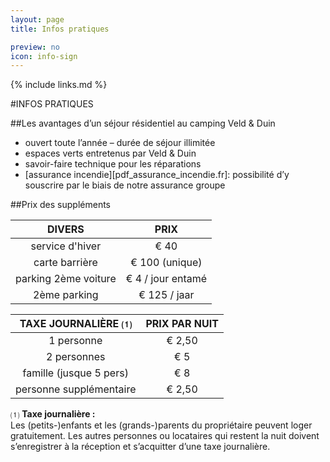 ```yaml
---
layout: page
title: Infos pratiques

preview: no
icon: info-sign
---
```


{% include links.md %}

#INFOS PRATIQUES

##Les avantages d’un séjour résidentiel au camping Veld & Duin
- ouvert toute l’année – durée de séjour illimitée
- espaces verts entretenus par Veld & Duin
- savoir-faire technique pour les réparations
- [assurance incendie][pdf_assurance_incendie.fr]: possibilité d’y souscrire par le biais de notre assurance groupe


##Prix des suppléments

DIVERS                |PRIX         
:--------------------:|:--------------:
service d'hiver         |€ 40                    
carte barrière          |€ 100 (unique)           
parking 2ème voiture    |€ 4 / jour entamé  
2ème parking            |€ 125 / jaar       


TAXE JOURNALIÈRE ⑴          |PRIX PAR NUIT|
:------------------:|:-------------:|
1 personne               | € 2,50        
2 personnes              | € 5  
famille (jusque 5 pers)  | € 8     
personne supplémentaire  | € 2,50


⑴ **Taxe journalière :**<br> Les (petits-)enfants et les (grands-)parents du propriétaire peuvent loger gratuitement. Les autres personnes ou locataires qui restent la nuit doivent s’enregistrer à la réception et s’acquitter d’une taxe journalière.  